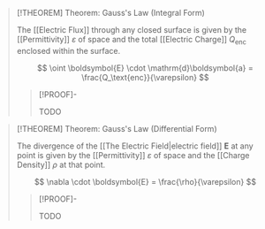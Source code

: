 >[!THEOREM] Theorem: Gauss's Law (Integral Form)
>
>The [[Electric Flux]] through any closed surface is given by the [[Permittivity]] $\varepsilon$ of space and the total [[Electric Charge]] $Q_\text{enc}$ enclosed within the surface.
>
>$$
>\oint \boldsymbol{E} \cdot \mathrm{d}\boldsymbol{a} = \frac{Q_\text{enc}}{\varepsilon}
>$$
>
>>[!PROOF]-
>>
>>TODO
>>
>

>[!THEOREM] Theorem: Gauss's Law (Differential Form)
>
>The divergence of the [[The Electric Field|electric field]] $\boldsymbol{E}$ at any point is given by the [[Permittivity]] $\varepsilon$ of space and the [[Charge Density]] $\rho$ at that point.
>
>$$
>\nabla \cdot \boldsymbol{E} = \frac{\rho}{\varepsilon}
>$$
>
>>[!PROOF]-
>>
>>TODO
>>
>